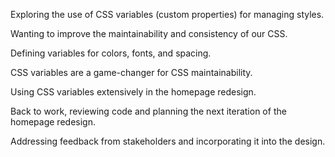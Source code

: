 Exploring the use of CSS variables (custom properties) for managing styles.

Wanting to improve the maintainability and consistency of our CSS.

Defining variables for colors, fonts, and spacing.

CSS variables are a game-changer for CSS maintainability.

Using CSS variables extensively in the homepage redesign.

Back to work, reviewing code and planning the next iteration of the homepage redesign.

Addressing feedback from stakeholders and incorporating it into the design.